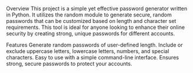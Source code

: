 Overview
This project is a simple yet effective password generator written in Python. It utilizes the random module to generate secure, random passwords that can be customized based on length and character set requirements. This tool is ideal for anyone looking to enhance their online security by creating strong, unique passwords for different accounts.

Features
Generate random passwords of user-defined length.
Include or exclude uppercase letters, lowercase letters, numbers, and special characters.
Easy to use with a simple command-line interface.
Ensures strong, secure passwords to protect your accounts.
